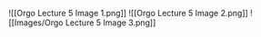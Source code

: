 ![[Orgo Lecture 5 Image 1.png]]
![[Orgo Lecture 5 Image 2.png]]
![[Images/Orgo Lecture 5 Image 3.png]]